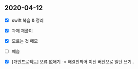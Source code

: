 ## 2020-04-12

- [x] swift 복습 & 정리 
- [x] 과제 재풀이
- [x] 모르는 것 메모
- [ ] 예습  
- [x] [개인프로젝트] 오류 없애기 -> 해결안되어 이전 버전으로 일단 쓰기.. 

